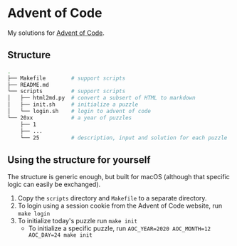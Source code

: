 # Advent of Code

My solutions for [Advent of Code](https://adventofcode.com).

## Structure

```sh
.
├── Makefile        # support scripts
├── README.md
└── scripts         # support scripts
│   ├── html2md.py  # convert a subsert of HTML to markdown
│   ├── init.sh     # initialize a puzzle
│   └── login.sh    # login to advent of code
└── 20xx            # a year of puzzles
    ├── 1
    ├── ...
    └── 25          # description, input and solution for each puzzle
```

## Using the structure for yourself

The structure is generic enough, but built for macOS (although that specific logic can easily be exchanged).

1. Copy the `scripts` directory and `Makefile` to a separate directory.
2. To login using a session cookie from the Advent of Code website, run `make login`
3. To initialize today's puzzle run `make init`
   * To initialize a specific puzzle, run `AOC_YEAR=2020 AOC_MONTH=12 AOC_DAY=24 make init`
